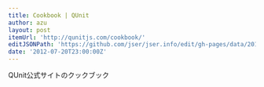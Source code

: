 ```yaml
---
title: Cookbook | QUnit
author: azu
layout: post
itemUrl: 'http://qunitjs.com/cookbook/'
editJSONPath: 'https://github.com/jser/jser.info/edit/gh-pages/data/2012/07/index.json'
date: '2012-07-20T23:00:00Z'
---
```

QUnit公式サイトのクックブック
